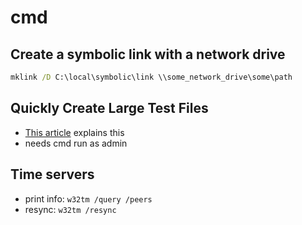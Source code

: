 # cmd

## Create a symbolic link with a network drive
```cmd
mklink /D C:\local\symbolic\link \\some_network_drive\some\path
```

## Quickly Create Large Test Files
- [This article](https://tweaks.com/windows/62755/quickly-generate-large-test-files-in-windows/) explains this
- needs cmd run as admin

## Time servers
- print info: `w32tm /query /peers`
- resync: `w32tm /resync`
